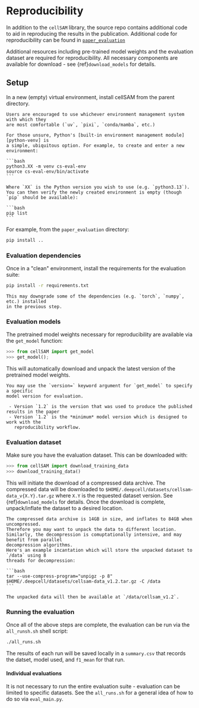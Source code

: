 # Reproducibility

In addition to the `cellSAM` library, the source repo contains additional
code to aid in reproducing the results in the publication.
Additional code for reproducibility can be found in [`paper_evaluation`][gh-eval]

[gh-eval]: https://github.com/vanvalenlab/cellSAM/tree/master/paper_evaluation

Additional resources including pre-trained model weights and the evaluation dataset
are required for reproducibility.
All necessary components are available for download - see {ref}`download_models` for
details.

## Setup

In a new (empty) virtual environment, install cellSAM from the parent directory.

````{tip} Example: creating an environment
Users are encouraged to use whichever environment management system with which they
are most comfortable (`uv`, `pixi`, `conda/mamba`, etc.)

For those unsure, Python's [built-in environment management module][python-venv] is
a simple, ubiquitous option. For example, to create and enter a new environment:

```bash
python3.XX -m venv cs-eval-env
source cs-eval-env/bin/activate
```

Where `XX` is the Python version you wish to use (e.g. `python3.13`).
You can then verify the newly created environment is empty (though `pip` should be available):

```bash
pip list
```
````

[python-venv]: https://docs.python.org/3/library/venv.html

For example, from the `paper_evaluation` directory:

```bash
pip install ..
```

### Evaluation dependencies

Once in a "clean" environment, install the requirements for the evaluation suite:

```bash
pip install -r requirements.txt
```

```{note}
This may downgrade some of the dependencies (e.g. `torch`, `numpy`, etc.) installed
in the previous step.
```

### Evaluation models

The pretrained model weights necessary for reproducibility are available via the `get_model`
function:

```python
>>> from cellSAM import get_model
>>> get_model();
```

This will automatically download and unpack the latest version of the pretrained model weights.

```{note} Model versions
You may use the `version=` keyword argument for `get_model` to specify a specific
model version for evaluation.

 - Version `1.2` is the version that was used to produce the published results in the paper
 - Version `1.2` is the *minimum* model version which is designed to work with the
   reproducibility workflow.
```

### Evaluation dataset

Make sure you have the evaluation dataset. This can be downloaded with:

```python
>>> from cellSAM import download_training_data
>>> download_training_data()
```

This will initiate the download of a compressed data archive.
The compressed data will be downloaded to
`$HOME/.deepcell/datasets/cellsam-data_v{X.Y}.tar.gz` where `X.Y` is the requested
dataset version.
See {ref}`download_models` for details.
Once the download is complete, unpack/inflate the dataset to a desired location.

````{caution} Dataset Size
The compressed data archive is 14GB in size, and inflates to 84GB when uncompressed.
Therefore you may want to unpack the data to different location.
Similarly, the decompression is comuptationally intensive, and may benefit from parallel
decompression algorithms.
Here's an example incantation which will store the unpacked dataset to `/data` using 8
threads for decompression:

```bash
tar --use-compress-program="unpigz -p 8" $HOME/.deepcell/datasets/cellsam-data_v1.2.tar.gz -C /data
```

The unpacked data will then be available at `/data/cellsam_v1.2`.
````

### Running the evaluation

Once all of the above steps are complete, the evaluation can be run via the `all_runsh.sh`
shell script:

```bash
./all_runs.sh
```

The results of each run will be saved locally in a `summary.csv` that records the datset,
model used, and `f1_mean` for that run.

#### Individual evaluations

It is not necessary to run the entire evaluation suite - evaluation can be limited to
specific datasets.
See the `all_runs.sh` for a general idea of how to do so via `eval_main.py`.
